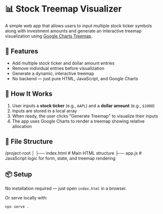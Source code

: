 # 📊 Stock Treemap Visualizer

A simple web app that allows users to input multiple stock ticker symbols along with investment amounts and generate an interactive treemap visualization using [Google Charts Treemap](https://developers.google.com/chart/interactive/docs/gallery/treemap).

## 🚀 Features

- Add multiple stock ticker and dollar amount entries
- Remove individual entries before visualization
- Generate a dynamic, interactive treemap
- No backend — just pure HTML, JavaScript, and Google Charts

## 🔧 How It Works

1. User inputs a **stock ticker** (e.g., `AAPL`) and a **dollar amount** (e.g., `$1000`)
2. Inputs are stored in a local array
3. When ready, the user clicks "Generate Treemap" to visualize their inputs
4. The app uses Google Charts to render a treemap showing relative allocation

## 📂 File Structure
/project-root │ ├── index.html # Main HTML structure ├── app.js # JavaScript logic for form, state, and treemap rendering


## 📦 Setup

No installation required — just open `index.html` in a browser.

Or serve locally with:

```bash
npx serve .




